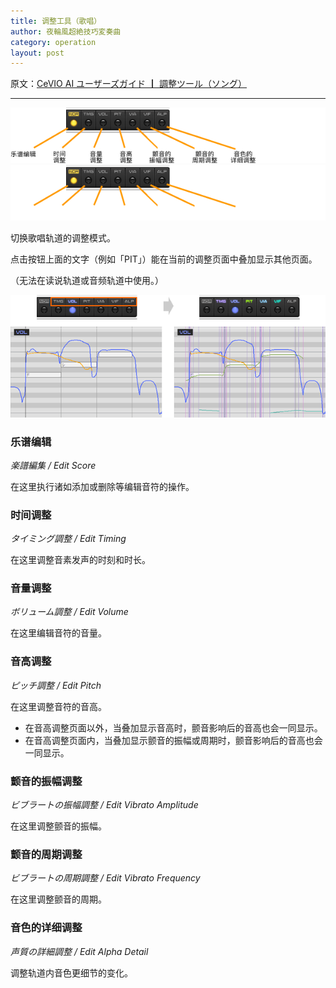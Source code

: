 ```yaml
---
title: 调整工具（歌唱）
author: 夜輪風超絶技巧変奏曲
category: operation
layout: post
---
```

原文：[CeVIO AI ユーザーズガイド ┃ 調整ツール（ソング）](https://cevio.jp/guide/cevio_ai/operation/adjusttool/)

---

![adjust tool](images/adjusttool_1.png#only-light)
![adjust tool](images/adjusttool_1_dark.png#only-dark)

切换歌唱轨道的调整模式。

点击按钮上面的文字（例如「PIT」）能在当前的调整页面中叠加显示其他页面。

（无法在读说轨道或音频轨道中使用。）

![overlay item](images/adjusttool_2.png)

### 乐谱编辑

*楽譜編集 / Edit Score*

在这里执行诸如添加或删除等编辑音符的操作。

### 时间调整

*タイミング調整 / Edit Timing*

在这里调整音素发声的时刻和时长。

### 音量调整

*ボリューム調整 / Edit Volume*

在这里编辑音符的音量。

### 音高调整

*ピッチ調整 / Edit Pitch*

在这里调整音符的音高。

* 在音高调整页面以外，当叠加显示音高时，颤音影响后的音高也会一同显示。
* 在音高调整页面内，当叠加显示颤音的振幅或周期时，颤音影响后的音高也会一同显示。

### 颤音的振幅调整

*ビブラートの振幅調整 / Edit Vibrato Amplitude*

在这里调整颤音的振幅。

### 颤音的周期调整

*ビブラートの周期調整 / Edit Vibrato Frequency*

在这里调整颤音的周期。

### 音色的详细调整

*声質の詳細調整 / Edit Alpha Detail*

调整轨道内音色更细节的变化。
